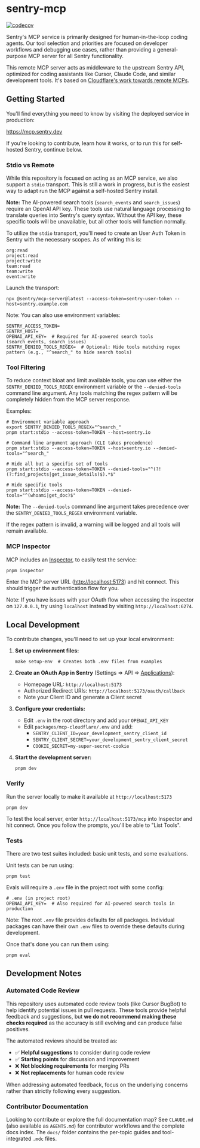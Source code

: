# sentry-mcp

[![codecov](https://codecov.io/gh/getsentry/sentry-mcp/graph/badge.svg?token=khVKvJP5Ig)](https://codecov.io/gh/getsentry/sentry-mcp)

Sentry's MCP service is primarily designed for human-in-the-loop coding agents. Our tool selection and priorities are focused on developer workflows and debugging use cases, rather than providing a general-purpose MCP server for all Sentry functionality.

This remote MCP server acts as middleware to the upstream Sentry API, optimized for coding assistants like Cursor, Claude Code, and similar development tools. It's based on [Cloudflare's work towards remote MCPs](https://blog.cloudflare.com/remote-model-context-protocol-servers-mcp/).

## Getting Started

You'll find everything you need to know by visiting the deployed service in production:

<https://mcp.sentry.dev>

If you're looking to contribute, learn how it works, or to run this for self-hosted Sentry, continue below.

### Stdio vs Remote

While this repository is focused on acting as an MCP service, we also support a `stdio` transport. This is still a work in progress, but is the easiest way to adapt run the MCP against a self-hosted Sentry install.

**Note:** The AI-powered search tools (`search_events` and `search_issues`) require an OpenAI API key. These tools use natural language processing to translate queries into Sentry's query syntax. Without the API key, these specific tools will be unavailable, but all other tools will function normally.

To utilize the `stdio` transport, you'll need to create an User Auth Token in Sentry with the necessary scopes. As of writing this is:

```
org:read
project:read
project:write
team:read
team:write
event:write
```

Launch the transport:

```shell
npx @sentry/mcp-server@latest --access-token=sentry-user-token --host=sentry.example.com
```

Note: You can also use environment variables:

```shell
SENTRY_ACCESS_TOKEN=
SENTRY_HOST=
OPENAI_API_KEY=  # Required for AI-powered search tools (search_events, search_issues)
SENTRY_DENIED_TOOLS_REGEX=  # Optional: Hide tools matching regex pattern (e.g., "^search_" to hide search tools)
```

### Tool Filtering

To reduce context bloat and limit available tools, you can use either the `SENTRY_DENIED_TOOLS_REGEX` environment variable or the `--denied-tools` command line argument. Any tools matching the regex pattern will be completely hidden from the MCP server response.

Examples:
```shell
# Environment variable approach
export SENTRY_DENIED_TOOLS_REGEX="^search_"
pnpm start:stdio --access-token=TOKEN --host=sentry.io

# Command line argument approach (CLI takes precedence)
pnpm start:stdio --access-token=TOKEN --host=sentry.io --denied-tools="^search_"

# Hide all but a specific set of tools
pnpm start:stdio --access-token=TOKEN --denied-tools="^(?!(?:find_projects|get_issue_details)$).*$"

# Hide specific tools
pnpm start:stdio --access-token=TOKEN --denied-tools="^(whoami|get_doc)$"
```

**Note:** The `--denied-tools` command line argument takes precedence over the `SENTRY_DENIED_TOOLS_REGEX` environment variable.

If the regex pattern is invalid, a warning will be logged and all tools will remain available.

### MCP Inspector

MCP includes an [Inspector](https://modelcontextprotocol.io/docs/tools/inspector), to easily test the service:

```shell
pnpm inspector
```

Enter the MCP server URL (<http://localhost:5173>) and hit connect. This should trigger the authentication flow for you.

Note: If you have issues with your OAuth flow when accessing the inspector on `127.0.0.1`, try using `localhost` instead by visiting `http://localhost:6274`.

## Local Development

To contribute changes, you'll need to set up your local environment:

1. **Set up environment files:**

   ```shell
   make setup-env  # Creates both .env files from examples
   ```

2. **Create an OAuth App in Sentry** (Settings => API => [Applications](https://sentry.io/settings/account/api/applications/)):

   - Homepage URL: `http://localhost:5173`
   - Authorized Redirect URIs: `http://localhost:5173/oauth/callback`
   - Note your Client ID and generate a Client secret

3. **Configure your credentials:**

   - Edit `.env` in the root directory and add your `OPENAI_API_KEY`
   - Edit `packages/mcp-cloudflare/.env` and add:
     - `SENTRY_CLIENT_ID=your_development_sentry_client_id`
     - `SENTRY_CLIENT_SECRET=your_development_sentry_client_secret`
     - `COOKIE_SECRET=my-super-secret-cookie`

4. **Start the development server:**

   ```shell
   pnpm dev
   ```

### Verify

Run the server locally to make it available at `http://localhost:5173`

```shell
pnpm dev
```

To test the local server, enter `http://localhost:5173/mcp` into Inspector and hit connect. Once you follow the prompts, you'll be able to "List Tools".

### Tests

There are two test suites included: basic unit tests, and some evaluations.

Unit tests can be run using:

```shell
pnpm test
```

Evals will require a `.env` file in the project root with some config:

```shell
# .env (in project root)
OPENAI_API_KEY=  # Also required for AI-powered search tools in production
```

Note: The root `.env` file provides defaults for all packages. Individual packages can have their own `.env` files to override these defaults during development.

Once that's done you can run them using:

```shell
pnpm eval
```

## Development Notes

### Automated Code Review

This repository uses automated code review tools (like Cursor BugBot) to help identify potential issues in pull requests. These tools provide helpful feedback and suggestions, but **we do not recommend making these checks required** as the accuracy is still evolving and can produce false positives.

The automated reviews should be treated as:

- ✅ **Helpful suggestions** to consider during code review
- ✅ **Starting points** for discussion and improvement
- ❌ **Not blocking requirements** for merging PRs
- ❌ **Not replacements** for human code review

When addressing automated feedback, focus on the underlying concerns rather than strictly following every suggestion.

### Contributor Documentation

Looking to contribute or explore the full documentation map? See `CLAUDE.md` (also available as `AGENTS.md`) for contributor workflows and the complete docs index. The `docs/` folder contains the per-topic guides and tool-integrated `.mdc` files.
